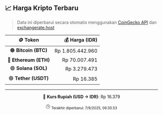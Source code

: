 

<!-- HARGA_KRIPTO -->
## 📈 Harga Kripto Terbaru

> Data ini diperbarui secara otomatis menggunakan [CoinGecko API](https://www.coingecko.com/) dan [exchangerate.host](https://exchangerate.host/)

<div align="center">

| 🪙 Token | 💰 Harga (IDR) |
|:------:|---------------:|
| 🟠 **Bitcoin (BTC)**   | Rp 1.805.442.960 |
| 🔵 **Ethereum (ETH)**  | Rp 70.007.491 |
| 🟣 **Solana (SOL)**    | Rp 3.279.473 |
| 🟢 **Tether (USDT)**   | Rp 16.385 |

---

💱 **Kurs Rupiah (USD → IDR)**: Rp 16.379

🕒 <sub>Terakhir diperbarui: 7/9/2025, 06.50.53</sub>

</div>
<!-- /HARGA_KRIPTO -->